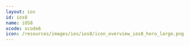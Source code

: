 ```yaml
---
layout: ios
id: ios8
name: iOS8
xcode: xcode6
icon: /resources/images/ios/ios8/icon_overview_ios8_hero_large.png
---
```


